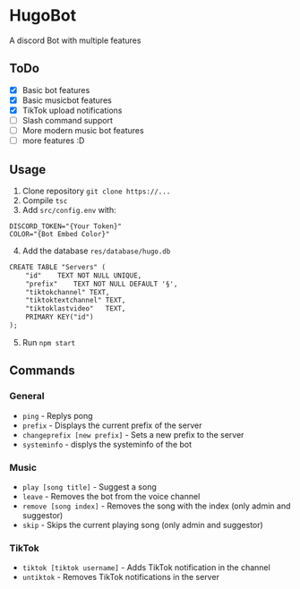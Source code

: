 # HugoBot
A discord Bot with multiple features

## ToDo
- [x] Basic bot features
- [x] Basic musicbot features
- [x] TikTok upload notifications
- [ ] Slash command support
- [ ] More modern music bot features
- [ ] more features :D

## Usage
1. Clone repository `git clone https://...`
2. Compile `tsc`
3. Add `src/config.env` with:
```env
DISCORD_TOKEN="{Your Token}"
COLOR="{Bot Embed Color}"
```
4. Add the database `res/database/hugo.db`
```md
CREATE TABLE "Servers" (
	"id"	TEXT NOT NULL UNIQUE,
	"prefix"	TEXT NOT NULL DEFAULT '§',
	"tiktokchannel"	TEXT,
	"tiktoktextchannel"	TEXT,
	"tiktoklastvideo"	TEXT,
	PRIMARY KEY("id")
);
```
5. Run `npm start`

## Commands
### General
- `ping` - Replys pong
- `prefix` - Displays the current prefix of the server
- `changeprefix [new prefix]` - Sets a new prefix to the server
- `systeminfo` - displys the systeminfo of the bot
### Music
- `play [song title]` - Suggest a song
- `leave` - Removes the bot from the voice channel
- `remove [song index]` - Removes the song with the index (only admin and suggestor)
- `skip` - Skips the current playing song (only admin and suggestor)
### TikTok
- `tiktok [tiktok username]` - Adds TikTok notification in the channel
- `untiktok` - Removes TikTok notifications in the server